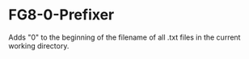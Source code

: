 # FG8-0-Prefixer
Adds "0" to the beginning of the filename of all .txt files in the current working directory.
